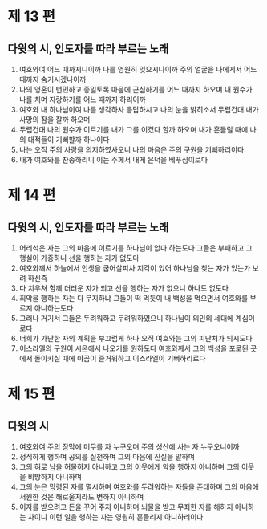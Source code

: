 # 제 13 편

## 다윗의 시, 인도자를 따라 부르는 노래

1. 여호와여 어느 때까지니이까 나를 영원히 잊으시나이까 주의 얼굴을 나에게서 어느 때까지 숨기시겠나이까
2. 나의 영혼이 번민하고 종일토록 마음에 근심하기를 어느 때까지 하오며 내 원수가 나를 치며 자랑하기를 어느 때까지 하리이까
3. 여호와 내 하나님이여 나를 생각하사 응답하시고 나의 눈을 밝히소서 두렵건대 내가 사망의 잠을 잘까 하오며
4. 두렵건대 나의 원수가 이르기를 내가 그를 이겼다 할까 하오며 내가 흔들릴 때에 나의 대적들이 기뻐할까 하나이다
5. 나는 오직 주의 사랑을 의지하였사오니 나의 마음은 주의 구원을 기뻐하리이다
6. 내가 여호와를 찬송하리니 이는 주께서 내게 은덕을 베푸심이로다



# 제 14 편

## 다윗의 시, 인도자를 따라 부르는 노래

1. 어리석은 자는 그의 마음에 이르기를 하나님이 없다 하는도다 그들은 부패하고 그 행실이 가증하니 선을 행하는 자가 없도다
2. 여호와께서 하늘에서 인생을 굽어살피사 지각이 있어 하나님을 찾는 자가 있는가 보려 하신즉
3. 다 치우쳐 함께 더러운 자가 되고 선을 행하는 자가 없으니 하나도 없도다
4. 죄악을 행하는 자는 다 무지하냐 그들이 떡 먹듯이 내 백성을 먹으면서 여호와를 부르지 아니하는도다
5. 그러나 거기서 그들은 두려워하고 두려워하였으니 하나님이 의인의 세대에 계심이로다
6. 너희가 가난한 자의 계획을 부끄럽게 하나 오직 여호와는 그의 피난처가 되시도다
7. 이스라엘의 구원이 시온에서 나오기를 원하도다 여호와께서 그의 백성을 포로된 곳에서 돌이키실 때에 야곱이 즐거워하고 이스라엘이 기뻐하리로다



# 제 15 편

## 다윗의 시

1. 여호와여 주의 장막에 머무를 자 누구오며 주의 성산에 사는 자 누구오니이까
2. 정직하게 행하며 공의를 실천하며 그의 마음에 진실을 말하며
3. 그의 혀로 남을 허물하지 아니하고 그의 이웃에게 악을 행하지 아니하며 그의 이웃을 비방하지 아니하며
4. 그의 눈은 망령된 자를 멸시하며 여호와를 두려워하는 자들을 존대하며 그의 마음에 서원한 것은 해로울지라도 변하지 아니하며
5. 이자를 받으려고 돈을 꾸어 주지 아니하며 뇌물을 받고 무죄한 자를 해하지 아니하는 자이니 이런 일을 행하는 자는 영원히 흔들리지 아니하리이다

